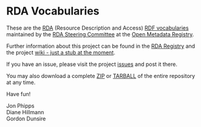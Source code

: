 # RDA Vocabularies

These are the [RDA](http://www.rdatoolkit.org/) (Resource Description and Access) [RDF vocabularies](http://en.wikipedia.org/wiki/Resource_Description_Framework#RDF_Vocabulary) maintained by the [RDA Steering Committee](http://www.rda-rsc.org/) at the [Open Metadata Registry](http://metadataregistry.org).

Further information about this project can be found in the [RDA Registry](http://www.rdaregistry.info/) 
and the project [wiki - just a stub at the moment](https://github.com/RDVocab/RDA-Vocabularies/wiki).

If you have an issue, please visit the project [issues](https://github.com/RDVocab/RDA-Vocabularies/issues) 
and post it there.

You may also download a complete [ZIP](https://github.com/RDVocab/RDA-Vocabularies/zipball/master) or
[TARBALL](https://github.com/RDVocab/RDA-Vocabularies/tarball/master) of the entire repository at any time.

Have fun!

Jon Phipps   
Diane Hillmann   
Gordon Dunsire